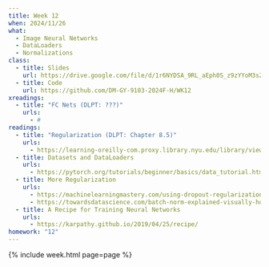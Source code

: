```yaml
---
title: Week 12
when: 2024/11/26
what:
  - Image Neural Networks
  - DataLoaders
  - Normalizations
class:
  - title: Slides
    url: https://drive.google.com/file/d/1r6NYDSA_9RL_aEph0S_z9zYYoM3sZPdr/
  - title: Code
    url: https://github.com/DM-GY-9103-2024F-H/WK12
xreadings:
  - title: "FC Nets (DLPT: ???)"
    urls:
      - #
readings:
  - title: "Regularization (DLPT: Chapter 8.5)"
    urls:
      - https://learning-oreilly-com.proxy.library.nyu.edu/library/view/deep-learning-with/9781617295263/Text/08.xhtml#sigil_toc_id_164
  - title: Datasets and DataLoaders
    urls:
      - https://pytorch.org/tutorials/beginner/basics/data_tutorial.html
  - title: More Regularization
    urls:
      - https://machinelearningmastery.com/using-dropout-regularization-in-pytorch-models/
      - https://towardsdatascience.com/batch-norm-explained-visually-how-it-works-and-why-neural-networks-need-it-b18919692739
  - title: A Recipe for Training Neural Networks
    urls:
      - https://karpathy.github.io/2019/04/25/recipe/
homework: "12"
---
```

{% include week.html page=page %}
